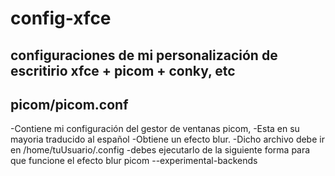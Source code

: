 # config-xfce
configuraciones de mi personalización de escritirio xfce + picom + conky, etc
------------
picom/picom.conf
-------- 
  -Contiene mi configuración del gestor de ventanas picom, 
  -Esta en su mayoria traducido al español
  -Obtiene un efecto blur.
  -Dicho archivo debe ir en /home/tuUsuario/.config
  -debes ejecutarlo de la siguiente forma para que funcione el efecto blur
   picom --experimental-backends
